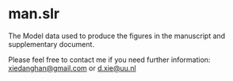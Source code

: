 # man.slr
The Model data used to produce the figures in the manuscript and supplementary document.

Please feel free to contact me if you need further information:
xiedanghan@gmail.com or d.xie@uu.nl
